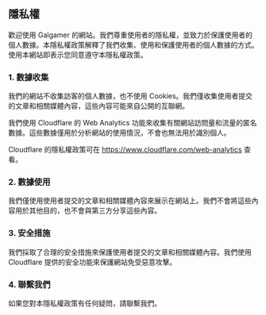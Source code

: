
## 隱私權

歡迎使用 Galgamer 的網站。我們尊重使用者的隱私權，並致力於保護使用者的個人數據。本隱私權政策解釋了我們收集、使用和保護使用者的個人數據的方式。使用本網站即表示您同意遵守本隱私權政策。

### 1. 數據收集

我們的網站不收集訪客的個人數據，也不使用 Cookies。我們僅收集使用者提交的文章和相關媒體內容，這些內容可能來自公開的互聯網。

我們使用 Cloudflare 的 Web Analytics 功能來收集有關網站訪問量和流量的匿名數據。這些數據僅用於分析網站的使用情況，不會也無法用於識別個人。

Cloudflare 的隱私權政策可在 https://www.cloudflare.com/web-analytics 查看。

### 2. 數據使用

我們僅使用使用者提交的文章和相關媒體內容來展示在網站上。我們不會將這些內容用於其他目的，也不會與第三方分享這些內容。

### 3. 安全措施

我們採取了合理的安全措施來保護使用者提交的文章和相關媒體內容。我們使用 Cloudflare 提供的安全功能來保護網站免受惡意攻擊。

### 4. 聯繫我們

如果您對本隱私權政策有任何疑問，請聯繫我們。